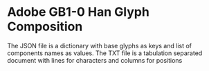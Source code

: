 # Adobe GB1-0 Han Glyph Composition

The JSON file is a dictionary with base glyphs as keys and list of components names as values.
The TXT file is a tabulation separated document with lines for characters and columns for positions 


